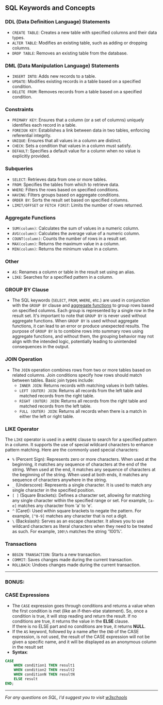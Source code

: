 ## SQL Keywords and Concepts

### DDL (Data Definition Language) Statements
- `CREATE TABLE`: Creates a new table with specified columns and their data types.
- `ALTER TABLE`: Modifies an existing table, such as adding or dropping columns.
- `DROP TABLE`: Removes an existing table from the database.

### DML (Data Manipulation Language) Statements
- `INSERT INTO`: Adds new records to a table.
- `UPDATE`: Modifies existing records in a table based on a specified condition.
- `DELETE FROM`: Removes records from a table based on a specified condition.

### Constraints
- `PRIMARY KEY`: Ensures that a column (or a set of columns) uniquely identifies each record in a table.
- `FOREIGN KEY`: Establishes a link between data in two tables, enforcing referential integrity.
- `UNIQUE`: Ensures that all values in a column are distinct.
- `CHECK`: Sets a condition that values in a column must satisfy.
- `DEFAULT`: Specifies a default value for a column when no value is explicitly provided.

### Subqueries
- `SELECT`: Retrieves data from one or more tables.
- `FROM`: Specifies the tables from which to retrieve data.
- `WHERE`: Filters the rows based on specified conditions.
- `HAVING`: Filters groups based on aggregate conditions.
- `ORDER BY`: Sorts the result set based on specified columns.
- `LIMIT/OFFSET` or `FETCH FIRST`: Limits the number of rows returned.

### Aggregate Functions
- `SUM(column)`: Calculates the sum of values in a numeric column.
- `AVG(column)`: Calculates the average value of a numeric column.
- `COUNT(column)`: Counts the number of rows in a result set.
- `MAX(column)`: Returns the maximum value in a column.
- `MIN(column)`: Returns the minimum value in a column.

### Other
- `AS`: Renames a column or table in the result set using an alias.
- `LIKE`: Searches for a specified pattern in a column.

### GROUP BY Clause
- The SQL keywords (`SELECT`, `FROM`, `WHERE`, etc.) are used in conjunction with the `GROUP BY` clause and [aggregate functions](#aggregate-functions) to group rows based on specified columns. Each group is represented by a single row in the result set. It's important to note that `GROUP BY` is never used without aggregate functions. When `GROUP BY` is used without aggregate functions, it can lead to an error or produce unexpected results. The purpose of `GROUP BY` is to combine rows into summary rows using aggregate functions, and without them, the grouping behavior may not align with the intended logic, potentially leading to unintended consequences in the output.


### JOIN Operation
- The `JOIN` operation combines rows from two or more tables based on related columns. Join conditions specify how rows should match between tables. Basic join types include:
    - `INNER JOIN`: Returns records with matching values in both tables.
    - `LEFT (OUTER) JOIN`: Returns all records from the left table and matched records from the right table.
    - `RIGHT (OUTER) JOIN`: Returns all records from the right table and matched records from the left table.
    - `FULL (OUTER) JOIN`: Returns all records when there is a match in either the left or right table.

### LIKE Operator
The `LIKE` operator is used in a `WHERE` clause to search for a specified pattern in a column. It supports the use of special wildcard characters to enhance pattern matching. Here are the commonly used special characters:

- `%` (Percent Sign): Represents zero or more characters. When used at the beginning, it matches any sequence of characters at the end of the string. When used at the end, it matches any sequence of characters at the beginning of the string. When used at both ends, it matches any sequence of characters anywhere in the string.
- `_` (Underscore): Represents a single character. It is used to match any single character in the specified position.
- `[ ]` (Square Brackets): Defines a character set, allowing for matching any single character within the specified range or set. For example, `[a-e]` matches any character from 'a' to 'e'.
- `^` (Caret): Used within square brackets to negate the pattern. For example, `[^0-9]` matches any character that is not a digit.
- `\` (Backslash): Serves as an escape character. It allows you to use wildcard characters as literal characters when they need to be treated as such. For example, `100\%` matches the string '100%'.

### Transactions
- `BEGIN TRANSACTION`: Starts a new transaction.
- `COMMIT`: Saves changes made during the current transaction.
- `ROLLBACK`: Undoes changes made during the current transaction.

<hr>

### BONUS:
### CASE Expressions
- The `CASE` expression goes through conditions and returns a value when the first condition is met (like an if-then-else statement). So, once a condition is true, it will stop reading and return the result. If no conditions are true, it returns the value in the **ELSE** clause. <br> If there is no ELSE part and no conditions are true, it returns **NULL**.
- If the `AS` keyword, followed by a name after the `END` of the CASE expression, is not used, the result of the CASE expression will not be given a specific name, and it will be displayed as an anonymous column in the result set
- **Syntax**:
```sql
CASE
    WHEN condition1 THEN result1
    WHEN condition2 THEN result2
    WHEN conditionN THEN resultN
    ELSE result
END; 
```

<hr>

*For any questions on SQL, I'd suggest you to visit [w3schools](https://www.w3schools.com)*
